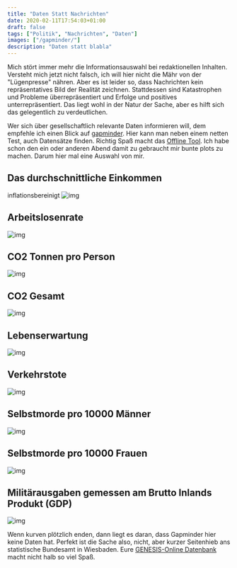 ```yaml
---
title: "Daten Statt Nachrichten"
date: 2020-02-11T17:54:03+01:00
draft: false
tags: ["Politik", "Nachrichten", "Daten"]
images: ["/gapminder/"]
description: "Daten statt blabla"
---
```


Mich stört immer mehr die Informationsauswahl bei redaktionellen Inhalten.
Versteht mich jetzt nicht falsch, ich will hier nicht die Mähr von der
"Lügenpresse" nähren. Aber es ist leider so, dass Nachrichten kein
repräsentatives Bild der Realität zeichnen. Stattdessen sind Katastrophen und
Probleme überrepräsentiert und Erfolge und positives unterrepräsentiert. Das
liegt wohl in der Natur der Sache, aber es hilft sich das gelegentlich zu
verdeutlichen.

Wer sich über gesellschaftlich relevante Daten informieren will, dem empfehle
ich einen Blick auf [gapminder](https://www.gapminder.org/). Hier kann man neben
einem netten Test, auch Datensätze finden. Richtig Spaß macht das [Offline
Tool](https://www.gapminder.org/tools-offline/). Ich habe schon den ein oder
anderen Abend damit zu gebraucht mir bunte plots zu machen. Darum hier mal eine
Auswahl von mir.

## Das durchschnittliche Einkommen

inflationsbereinigt ![img](/gapminder/income_per_person.svg)

## Arbeitslosenrate
![img](/gapminder/unemployment_rate.svg)

## CO2 Tonnen pro Person
![img](/gapminder/co2_per_person.svg)

## CO2 Gesamt
![img](/gapminder/co2_per_year.svg)

## Lebenserwartung
![img](/gapminder/life_expectancy.svg)

## Verkehrstote
![img](/gapminder/traffic_deaths.svg)

## Selbstmorde pro 10000 Männer
![img](/gapminder/suicide_men.svg)
## Selbstmorde pro 10000 Frauen
![img](/gapminder/suicide_women.svg)

## Militärausgaben gemessen am Brutto Inlands Produkt (GDP)
![img](/gapminder/military_expenditure.svg)

Wenn kurven plötzlich enden, dann liegt es daran, dass Gapminder hier keine
Daten hat. Perfekt ist die Sache also, nicht, aber kurzer Seitenhieb ans
statistische Bundesamt in Wiesbaden. Eure [GENESIS-Online
Datenbank](https://www-genesis.destatis.de/genesis/online) macht nicht halb so
viel Spaß.
